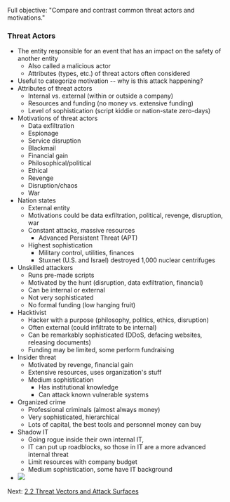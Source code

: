 Full objective: "Compare and contrast common threat actors and motivations."

### Threat Actors
- The entity responsible for an event that has an impact on the safety of another entity
	- Also called a malicious actor
	- Attributes (types, etc.) of threat actors often considered
- Useful to categorize motivation -- why is this attack happening?
- Attributes of threat actors
	- Internal vs. external (within or outside a company)
	- Resources and funding (no money vs. extensive funding)
	- Level of sophistication (script kiddie or nation-state zero-days)
- Motivations of threat actors
	- Data exfiltration
	- Espionage
	- Service disruption
	- Blackmail
	- Financial gain
	- Philosophical/political
	- Ethical
	- Revenge
	- Disruption/chaos
	- War
- Nation states
	- External entity
	- Motivations could be data exfiltration, political, revenge, disruption, war
	- Constant attacks, massive resources
		- Advanced Persistent Threat (APT)
	- Highest sophistication
		- Military control, utilities, finances
		- Stuxnet (U.S. and Israel) destroyed 1,000 nuclear centrifuges
- Unskilled attackers
	- Runs pre-made scripts
	- Motivated by the hunt (disruption, data exfiltration, financial)
	- Can be internal or external
	- Not very sophisticated
	- No formal funding (low hanging fruit)
- Hacktivist
	- Hacker with a purpose (philosophy, politics, ethics, disruption)
	- Often external (could infiltrate to be internal)
	- Can be remarkably sophisticated (DDoS, defacing websites, releasing documents)
	- Funding may be limited, some perform fundraising
- Insider threat
	- Motivated by revenge, financial gain
	- Extensive resources, uses organization's stuff
	- Medium sophistication
		- Has institutional knowledge
		- Can attack known vulnerable systems
- Organized crime
	- Professional criminals (almost always money)
	- Very sophisticated, hierarchical
	- Lots of capital, the best tools and personnel money can buy
- Shadow IT
	- Going rogue inside their own internal IT,
	- IT can put up roadblocks, so those in IT are a more advanced internal threat
	- Limit resources with company budget
	- Medium sophistication, some have IT background
- ![](../Resources/2.0/threat-actors.png)

Next: [2.2 Threat Vectors and Attack Surfaces](https://github.com/lercc46/Messer-Sec-Plus-Notes/blob/main/2.0%20Threats%2C%20Vulnerabilities%2C%20and%20Mitigations/2.2%20Threat%20Vectors%20and%20Attack%20Surfaces.md)
